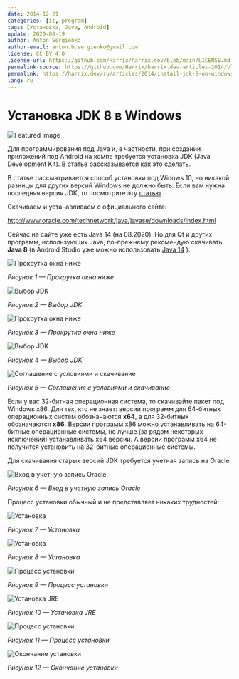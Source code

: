 ```yaml
---
date: 2014-12-21
categories: [it, program]
tags: [Установка, Java, Android]
update: 2020-08-19
author: Anton Sergienko
author-email: anton.b.sergienko@gmail.com
license: CC BY 4.0
license-url: https://github.com/Harrix/harrix.dev/blob/main/LICENSE.md
permalink-source: https://github.com/Harrix/harrix.dev-articles-2014/blob/main/install-jdk-8-on-windows/install-jdk-8-on-windows.md
permalink: https://harrix.dev/ru/articles/2014/install-jdk-8-on-windows/
lang: ru
---
```


# Установка JDK 8 в Windows

![Featured image](featured-image.svg)

Для программирования под Java и, в частности, при создании приложений под Android на компе требуется установка JDK (Java Development Kit). В статье рассказывается как это сделать.

В статье рассматривается способ установки под Widows 10, но никакой разницы для других версий Windows не должно быть. Если вам нужна последняя версия JDK, то посмотрите эту [статью](https://github.com/Harrix/harrix.dev-articles-2019/blob/main/install-jdk-on-windows/install-jdk-on-windows.md) <!-- https://harrix.dev/ru/articles/2019/install-jdk-on-windows/ -->.

Скачиваем и устанавливаем с официального сайта:

<http://www.oracle.com/technetwork/java/javase/downloads/index.html>

Сейчас на сайте уже есть Java 14 (на 08.2020). Но для Qt и других программ, использующих Java, по-прежнему рекомендую скачивать **Java 8** (в Android Studio уже можно использовать [Java 14](https://github.com/Harrix/harrix.dev-articles-2019/blob/main/install-jdk-on-windows/install-jdk-on-windows.md) <!-- https://harrix.dev/ru/articles/2019/install-jdk-on-windows/ -->):

![Прокрутка окна ниже](img/download_01.png)

_Рисунок 1 — Прокрутка окна ниже_

![Выбор JDK](img/download_02.png)

_Рисунок 2 — Выбор JDK_

![Прокрутка окна ниже](img/download_03.png)

_Рисунок 3 — Прокрутка окна ниже_

![Выбор JDK](img/download_04.png)

_Рисунок 4 — Выбор JDK_

![Соглашение с условиями и скачивание](img/download_05.png)

_Рисунок 5 — Соглашение с условиями и скачивание_

Если у вас 32-битная операционная система, то скачивайте пакет под Windows x86. Для тех, кто не знает: версии программ для 64-битных операционных систем обозначаются **x64**, а для 32-битных обозначаются **x86**. Версии программ x86 можно устанавливать на 64-битные операционные системы, но лучше (за рядом некоторых исключений) устанавливать x64 версии. А версии программ x64 не получится установить на 32-битные операционные системы.

Для скачивания старых версий JDK требуется учетная запись на Oracle:

![Вход в учетную запись Oracle](img/download_06.png)

_Рисунок 6 — Вход в учетную запись Oracle_

Процесс установки обычный и не представляет никаких трудностей:

![Установка](img/install_01.png)

_Рисунок 7 — Установка_

![Установка](img/install_02.png)

_Рисунок 8 — Установка_

![Процесс установки](img/install_03.png)

_Рисунок 9 — Процесс установки_

![Установка JRE](img/install_04.png)

_Рисунок 10 — Установка JRE_

![Процесс установки](img/install_05.png)

_Рисунок 11 — Процесс установки_

![Окончание установки](img/install_06.png)

_Рисунок 12 — Окончание установки_
